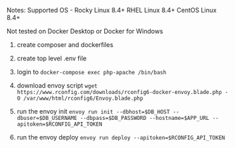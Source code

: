 Notes:
Supported OS -
Rocky Linux 8.4+
RHEL Linux 8.4+
CentOS Linux 8.4+

Not tested on Docker Desktop or Docker for Windows

1. create composer and dockerfiles
2. create top level .env file
3. login to `docker-compose exec php-apache /bin/bash`
4. download envoy script
   `wget https://www.rconfig.com/downloads/rconfig6-docker-envoy.blade.php -O /var/www/html/rconfig6/Envoy.blade.php`

5. run the envoy init
   `envoy run init --dbhost=$DB_HOST --dbuser=$DB_USERNAME --dbpass=$DB_PASSWORD --hostname=$APP_URL --apitoken=$RCONFIG_API_TOKEN`
6. run the envoy deploy
   `envoy run deploy --apitoken=$RCONFIG_API_TOKEN`

<!-- References:
https://www.twilio.com/blog/get-started-docker-laravel
https://laravel-for-newbie.kejyun.com/en/advanced/scheduling/docker/
https://github.com/mohammadain/laravel-docker-cron/blob/master/Dockerfile -->
